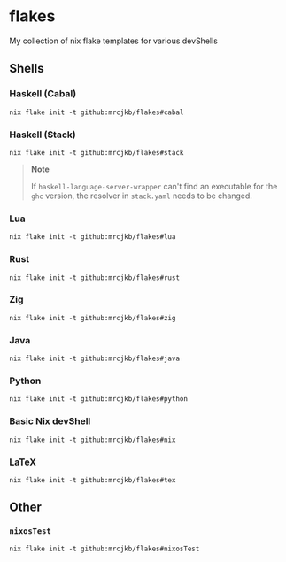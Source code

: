 # flakes

My collection of nix flake templates for various devShells

## Shells

### Haskell (Cabal)

```console
nix flake init -t github:mrcjkb/flakes#cabal
```

### Haskell (Stack)

```console
nix flake init -t github:mrcjkb/flakes#stack
```

> **Note**
>
> If `haskell-language-server-wrapper` can't find an executable
> for the `ghc` version, the resolver in `stack.yaml` needs to
> be changed.

### Lua

```console
nix flake init -t github:mrcjkb/flakes#lua
```

### Rust

```console
nix flake init -t github:mrcjkb/flakes#rust
```

### Zig

```console
nix flake init -t github:mrcjkb/flakes#zig
```

### Java

```console
nix flake init -t github:mrcjkb/flakes#java
```

### Python

```console
nix flake init -t github:mrcjkb/flakes#python
```

### Basic Nix devShell

```console
nix flake init -t github:mrcjkb/flakes#nix
```

### LaTeX

```console
nix flake init -t github:mrcjkb/flakes#tex
```

## Other

### `nixosTest`

```console
nix flake init -t github:mrcjkb/flakes#nixosTest
```

